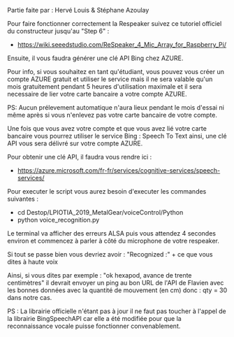 Partie faite par : Hervé Louis & Stéphane Azoulay

Pour faire fonctionner correctement la Respeaker suivez ce tutoriel officiel du constructeur jusqu'au "Step 6" :
- https://wiki.seeedstudio.com/ReSpeaker_4_Mic_Array_for_Raspberry_Pi/

Ensuite, il vous faudra générer une clé API Bing chez AZURE.

Pour info, si vous souhaitez en tant qu'étudiant, vous pouvez vous créer un compte AZURE gratuit et utiliser le service mais il ne sera
valable qu'un mois gratuitement pendant 5 heures d'utilisation maximale et il sera necessaire de lier votre carte bancaire
a votre compte AZURE.

PS: Aucun prélevement automatique n'aura lieux pendant le mois d'essai ni même après si vous n'enlevez pas votre carte
bancaire de votre compte.

Une fois que vous avez votre compte et que vous avez lié votre carte bancaire vous pourrez utiliser le service Bing : Speech To Text
ainsi, une clé API vous sera délivré sur votre compte AZURE.

Pour obtenir une clé API, il faudra vous rendre ici :
- https://azure.microsoft.com/fr-fr/services/cognitive-services/speech-services/

Pour executer le script vous aurez besoin d'executer les commandes suivantes :

- cd Destop/LPIOTIA_2019_MetalGear/voiceControl/Python
- python voice_recognition.py

Le terminal va afficher des erreurs ALSA puis vous attendez 4 secondes environ et commencez à parler à côté du microphone de
votre respeaker.

Si tout se passe bien vous devriez avoir : "Recognized :" + ce que vous dites à haute voix

Ainsi, si vous dites par exemple : "ok hexapod, avance de trente centimètres" il devrait envoyer un ping au bon URL de l'API de Flavien
avec les bonnes données avec la quantité de mouvement (en cm) donc : qty = 30 dans notre cas.

PS : La librairie officielle n'étant pas à jour il ne faut pas toucher à l'appel de la librairie BingSpeechAPI car elle a été modifiée
pour que la reconnaissance vocale puisse fonctionner convenablement.
